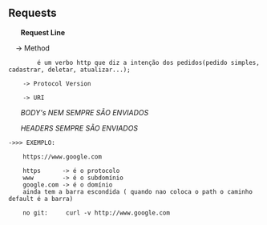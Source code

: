 ## Requests

⠀   **⠀Request Line⠀**

⠀       -> Method
            
            é um verbo http que diz a intenção dos pedidos(pedido simples, cadastrar, deletar, atualizar...);
        
        -> Protocol Version 

        -> URI
        
⠀   *⠀BODY's NEM SEMPRE SÃO ENVIADOS⠀*

⠀   *⠀HEADERS SEMPRE SÃO ENVIADOS⠀*

    ->>> EXEMPLO:

        https://www.google.com
        
        https      -> é o protocolo
        www        -> é o subdomínio
        google.com -> é o domínio
        ainda tem a barra escondida ( quando nao coloca o path o caminho default é a barra)

        no git:     curl -v http://www.google.com
